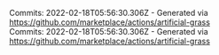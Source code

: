 Commits: 2022-02-18T05:56:30.306Z - Generated via https://github.com/marketplace/actions/artificial-grass
<br>
Commits: 2022-02-18T05:56:30.306Z - Generated via https://github.com/marketplace/actions/artificial-grass
<br>
